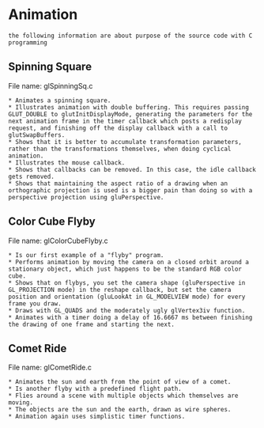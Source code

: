 # Animation #
	the following information are about purpose of the source code with C programming

## Spinning Square ##
File name: glSpinningSq.c

	* Animates a spinning square.
    * Illustrates animation with double buffering. This requires passing GLUT_DOUBLE to glutInitDisplayMode, generating the parameters for the next animation frame in the timer callback which posts a redisplay request, and finishing off the display callback with a call to glutSwapBuffers.
    * Shows that it is better to accumulate transformation parameters, rather than the transformations themselves, when doing cyclical animation.
    * Illustrates the mouse callback.
    * Shows that callbacks can be removed. In this case, the idle callback gets removed.
    * Shows that maintaining the aspect ratio of a drawing when an orthographic projection is used is a bigger pain than doing so with a perspective projection using gluPerspective.

## Color Cube Flyby ##
File name: glColorCubeFlyby.c

	* Is our first example of a "flyby" program.
	* Performs animation by moving the camera on a closed orbit around a stationary object, which just happens to be the standard RGB color cube.
	* Shows that on flybys, you set the camera shape (gluPerspective in GL_PROJECTION mode) in the reshape callback, but set the camera position and orientation (gluLookAt in GL_MODELVIEW mode) for every frame you draw.
	* Draws with GL_QUADS and the moderately ugly glVertex3iv function.
	* Animates with a timer doing a delay of 16.6667 ms between finishing the drawing of one frame and starting the next.

## Comet Ride ##
File name: glCometRide.c

	* Animates the sun and earth from the point of view of a comet.
	* Is another flyby with a predefined flight path.
	* Flies around a scene with multiple objects which themselves are moving.
	* The objects are the sun and the earth, drawn as wire spheres.
	* Animation again uses simplistic timer functions.

